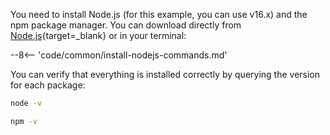 You need to install Node.js (for this example, you can use v16.x) and the npm package manager. You can download directly from [Node.js](https://nodejs.org/en/download/){target=_blank} or in your terminal:

--8<-- 'code/common/install-nodejs-commands.md'

You can verify that everything is installed correctly by querying the version for each package:

```bash
node -v
```

```bash
npm -v
```
